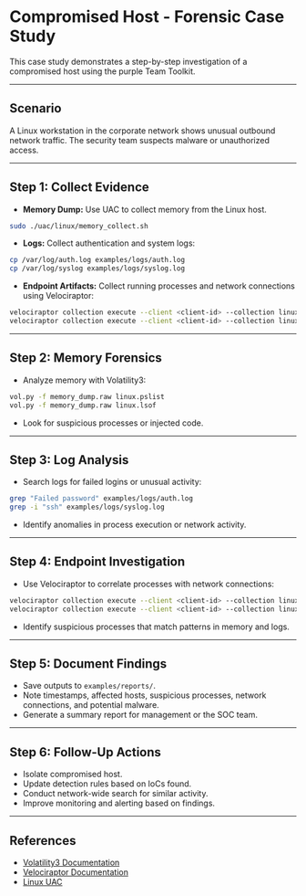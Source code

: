 # Compromised Host - Forensic Case Study

This case study demonstrates a step-by-step investigation of a compromised host using the purple Team Toolkit.

---

## **Scenario**
A Linux workstation in the corporate network shows unusual outbound network traffic. The security team suspects malware or unauthorized access.

---

## **Step 1: Collect Evidence**

- **Memory Dump:** Use UAC to collect memory from the Linux host.
```bash
sudo ./uac/linux/memory_collect.sh
````

* **Logs:** Collect authentication and system logs:

```bash
cp /var/log/auth.log examples/logs/auth.log
cp /var/log/syslog examples/logs/syslog.log
```

* **Endpoint Artifacts:** Collect running processes and network connections using Velociraptor:

```bash
velociraptor collection execute --client <client-id> --collection linux.system.processes
velociraptor collection execute --client <client-id> --collection linux.system.network
```

---

## **Step 2: Memory Forensics**

* Analyze memory with Volatility3:

```bash
vol.py -f memory_dump.raw linux.pslist
vol.py -f memory_dump.raw linux.lsof
```

* Look for suspicious processes or injected code.

---

## **Step 3: Log Analysis**

* Search logs for failed logins or unusual activity:

```bash
grep "Failed password" examples/logs/auth.log
grep -i "ssh" examples/logs/syslog.log
```

* Identify anomalies in process execution or network activity.

---

## **Step 4: Endpoint Investigation**

* Use Velociraptor to correlate processes with network connections:

```bash
velociraptor collection execute --client <client-id> --collection linux.system.processes
velociraptor collection execute --client <client-id> --collection linux.system.network
```

* Identify suspicious processes that match patterns in memory and logs.

---

## **Step 5: Document Findings**

* Save outputs to `examples/reports/`.
* Note timestamps, affected hosts, suspicious processes, network connections, and potential malware.
* Generate a summary report for management or the SOC team.

---

## **Step 6: Follow-Up Actions**

* Isolate compromised host.
* Update detection rules based on IoCs found.
* Conduct network-wide search for similar activity.
* Improve monitoring and alerting based on findings.

---

## **References**

* [Volatility3 Documentation](https://github.com/volatilityfoundation/volatility3)
* [Velociraptor Documentation](https://docs.velociraptor.app/)
* [Linux UAC](https://github.com/tclahr/uac)
